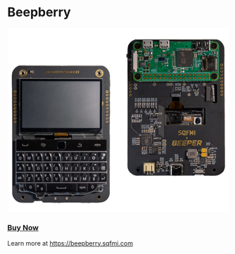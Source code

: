 # Beepberry

<img src="/img/beepberry-header.png" />

### [Buy Now](https://shop.sqfmi.com/products/beepberry)

Learn more at <a href="https://beepberry.sqfmi.com" target="_blank" rel="noopener noreferrer">https://beepberry.sqfmi.com</a>
